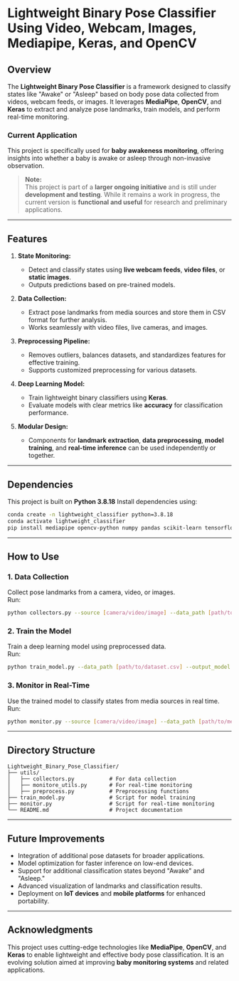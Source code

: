 
# **Lightweight Binary Pose Classifier Using Video, Webcam, Images, Mediapipe, Keras, and OpenCV**

## **Overview**
The **Lightweight Binary Pose Classifier** is a framework designed to classify states like "Awake" or "Asleep" based on body pose data collected from videos, webcam feeds, or images. It leverages **MediaPipe**, **OpenCV**, and **Keras** to extract and analyze pose landmarks, train models, and perform real-time monitoring.  

### **Current Application**  
This project is specifically used for **baby awakeness monitoring**, offering insights into whether a baby is awake or asleep through non-invasive observation.  

> **Note:**  
This project is part of a **larger ongoing initiative** and is still under **development and testing**. While it remains a work in progress, the current version is **functional and useful** for research and preliminary applications.

---

## **Features**
1. **State Monitoring:**
   - Detect and classify states using **live webcam feeds**, **video files**, or **static images**.
   - Outputs predictions based on pre-trained models.

2. **Data Collection:**
   - Extract pose landmarks from media sources and store them in CSV format for further analysis.
   - Works seamlessly with video files, live cameras, and images.

3. **Preprocessing Pipeline:**
   - Removes outliers, balances datasets, and standardizes features for effective training.
   - Supports customized preprocessing for various datasets.

4. **Deep Learning Model:**
   - Train lightweight binary classifiers using **Keras**.
   - Evaluate models with clear metrics like **accuracy** for classification performance.

5. **Modular Design:**
   - Components for **landmark extraction**, **data preprocessing**, **model training**, and **real-time inference** can be used independently or together.

---

## **Dependencies**
This project is built on **Python 3.8.18** 
Install dependencies using:
```bash
conda create -n lightweight_classifier python=3.8.18
conda activate lightweight_classifier
pip install mediapipe opencv-python numpy pandas scikit-learn tensorflow
```

---

## **How to Use**

### **1. Data Collection**
Collect pose landmarks from a camera, video, or images.  
Run:
```bash
python collectors.py --source [camera/video/image] --data_path [path/to/media] --state [Asleep/Awake] --output_csv [path/to/output.csv]
```

### **2. Train the Model**
Train a deep learning model using preprocessed data.  
Run:
```bash
python train_model.py --data_path [path/to/dataset.csv] --output_model [path/to/save/model.pkl] --epochs 100 --batch_size 32 --test_size 0.3 --state_column state
```

### **3. Monitor in Real-Time**
Use the trained model to classify states from media sources in real time.  
Run:
```bash
python monitor.py --source [camera/video/image] --data_path [path/to/media] --model_path [path/to/model.pkl]
```

---

## **Directory Structure**
```
Lightweight_Binary_Pose_Classifier/
├── utils/
│   ├── collectors.py           # For data collection
│   ├── monitore_utils.py       # For real-time monitoring
│   ├── preprocess.py           # Preprocessing functions
├── train_model.py              # Script for model training
├── monitor.py                  # Script for real-time monitoring
└── README.md                   # Project documentation
```

---

## **Future Improvements**
- Integration of additional pose datasets for broader applications.
- Model optimization for faster inference on low-end devices.
- Support for additional classification states beyond "Awake" and "Asleep."
- Advanced visualization of landmarks and classification results.
- Deployment on **IoT devices** and **mobile platforms** for enhanced portability.

---

## **Acknowledgments**
This project uses cutting-edge technologies like **MediaPipe**, **OpenCV**, and **Keras** to enable lightweight and effective body pose classification. It is an evolving solution aimed at improving **baby monitoring systems** and related applications.
